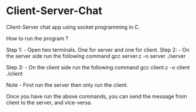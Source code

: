 # Client-Server-Chat
Client-Server chat app using socket programming in C. 

How to run the program ?

Step 1: - Open two terminals. One for server and one for client.
Step 2: - On the server side run the following command
gcc server.c -o server
./server

Step 3: - On the client side run the following command
gcc client.c -o client
./client

Note - First run the server then only run the client. 

Once you have run the above commands, you can send the message from client to the server, and vice-versa.
